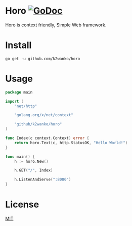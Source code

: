 # Horo [![GoDoc](https://godoc.org/github.com/k2wanko/horo?status.svg)](https://godoc.org/github.com/k2wanko/horo)
Horo is context friendly, Simple Web framework.

# Install 

```
go get -u github.com/k2wanko/horo
```

# Usage

```go
package main

import (
    "net/http"

    "golang.org/x/net/context"

    "github/k2wanko/horo"
)

func Index(c context.Context) error {
    return horo.Text(c, http.StatusOK, "Hello World!")
}

func main() {
    h := horo.New()

    h.GET("/", Index)

    h.ListenAndServe(":8080")
}
```

# License

[MIT](https://github.com/k2wanko/horo/blob/master/LICENSE)